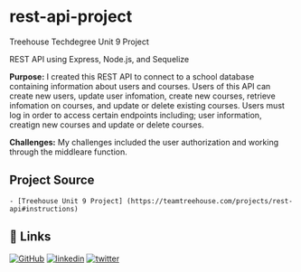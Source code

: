 # rest-api-project

Treehouse Techdegree Unit 9 Project

REST API using Express, Node.js, and Sequelize

**Purpose:**
I created this REST API to connect to a school database containing information about users and courses. Users of this API can create new users, update user infomation, create new courses, retrieve infomation on courses, and update or delete existing courses. Users must log in order to access certain endpoints including; user information, creatign new courses and update or delete courses.

**Challenges:**
My challenges included the user authorization and working through the middleare function.

## Project Source

    - [Treehouse Unit 9 Project] (https://teamtreehouse.com/projects/rest-api#instructions)

## 🔗 Links

[![GitHub](https://img.shields.io/badge/github-%23121011.svg?style=for-the-badge&logo=github&logoColor=white)](https://github.com/tsipporahc)
[![linkedin](https://img.shields.io/badge/linkedin-0A66C2?style=for-the-badge&logo=linkedin&logoColor=white)](https://www.linkedin.com/in/tsipporahc/)
[![twitter](https://img.shields.io/badge/twitter-1DA1F2?style=for-the-badge&logo=twitter&logoColor=white)](https://twitter.com/tsipporahc)
